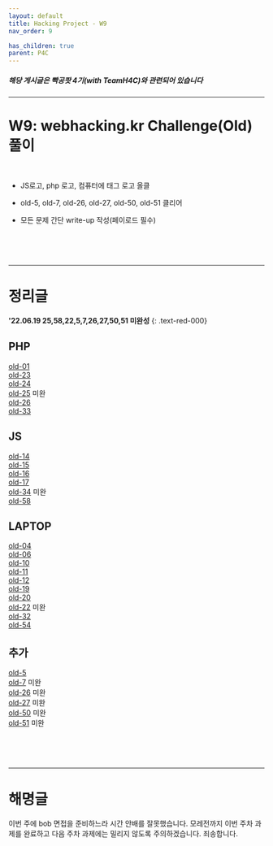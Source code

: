 ```yaml
---
layout: default
title: Hacking Project - W9
nav_order: 9

has_children: true
parent: P4C
---
```


##### 해당 게시글은 빡공팟 4기(with TeamH4C)와 관련되어 있습니다
-----

# W9:  webhacking.kr Challenge(Old) 풀이

<br>

- JS로고, php 로고, 컴퓨터에 태그 로고 올클

- old-5, old-7, old-26, old-27, old-50, old-51 클리어

- 모든 문제 간단 write-up 작성(페이로드 필수)

<br>
<br>
<br>

-----

# 정리글

**'22.06.19 25,58,22,5,7,26,27,50,51 미완성**
{: .text-red-000}  

## PHP
[old-01](https://jminis.github.io/docs/P4C/Day57/#-webhackingkrold-01php)  
[old-23](https://jminis.github.io/docs/P4C/Day57/#-webhackingkrold-023php)  
[old-24](https://jminis.github.io/docs/P4C/Day57/#-webhackingkrold-024php)  
[old-25](https://jminis.github.io/docs/P4C/Day57/#-webhackingkrold-025php) 미완  
[old-26](https://jminis.github.io/docs/P4C/Day59/#-webhackingkrold-026php)  
[old-33](https://jminis.github.io/docs/P4C/Day59/#-webhackingkrold-033php)


## JS
[old-14](https://jminis.github.io/docs/P4C/Day62/#-webhackingkrold-14js)  
[old-15](https://jminis.github.io/docs/P4C/Day62/#-webhackingkrold-15js)  
[old-16](https://jminis.github.io/docs/P4C/Day62/#-webhackingkrold-16js)  
[old-17](https://jminis.github.io/docs/P4C/Day62/#-webhackingkrold-17js)  
[old-34](https://jminis.github.io/docs/P4C/Day63/#-webhackingkrold-34js) 미완  
[old-58](https://jminis.github.io/docs/P4C/Day63/#-webhackingkrold-58js)


## LAPTOP
[old-04](https://jminis.github.io/docs/P4C/Day63/#-webhackingkrold-4laptop)  
[old-06](https://jminis.github.io/docs/P4C/Day63/#-webhackingkrold-6laptop)  
[old-10](https://jminis.github.io/docs/P4C/Day63/#-webhackingkrold-10laptop)  
[old-11](https://jminis.github.io/docs/P4C/Day63/#-webhackingkrold-11laptop)  
[old-12](https://jminis.github.io/docs/P4C/Day63/#-webhackingkrold-12laptop)  
[old-19](https://jminis.github.io/docs/P4C/Day63/#-webhackingkrold-19laptop)  
[old-20](https://jminis.github.io/docs/P4C/Day63/#-webhackingkrold-20laptop)  
[old-22](https://jminis.github.io/docs/P4C/Day63/#-webhackingkrold-22laptop) 미완  
[old-32](https://jminis.github.io/docs/P4C/Day63/#-webhackingkrold-32laptop)  
[old-54](https://jminis.github.io/docs/P4C/Day63/#-webhackingkrold-54laptop)

## 추가
[old-5](https://jminis.github.io/docs/P4C/Day63/#-webhackingkrold-5)  
[old-7]() 미완   
[old-26]() 미완   
[old-27]() 미완   
[old-50]() 미완   
[old-51]() 미완

<br>
<br>
<br>

-----

# 해명글

이번 주에 bob 면접을 준비하느라 시간 안배를 잘못했습니다. 모레전까지 이번 주차 과제를 완료하고 다음 주차 과제에는 밀리지 않도록 주의하겠습니다. 죄송합니다.
